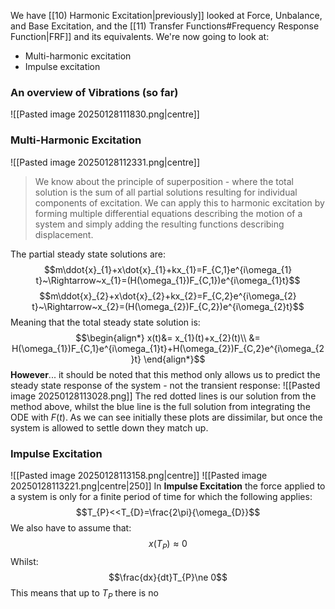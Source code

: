 We have [[10) Harmonic Excitation|previously]] looked at Force, Unbalance, and Base Excitation, and the [[11) Transfer Functions#Frequency Response Function|FRF]] and its equivalents.
We're now going to look at:
- Multi-harmonic excitation
- Impulse excitation
### An overview of Vibrations (so far)
![[Pasted image 20250128111830.png|centre]]
### Multi-Harmonic Excitation
![[Pasted image 20250128112331.png|centre]]
>We know about the principle of superposition - where the total solution is the sum of all partial solutions resulting for individual components of excitation. We can apply this to harmonic excitation by forming multiple differential equations describing the motion of a system and simply adding the resulting functions describing displacement.

The partial steady state solutions are:
$$m\ddot{x}_{1}+x\dot{x}_{1}+kx_{1}=F_{C,1}e^{i\omega_{1} t}~\Rightarrow~x_{1}=(H(\omega_{1})F_{C,1})e^{i\omega_{1}t}$$
$$m\ddot{x}_{2}+x\dot{x}_{2}+kx_{2}=F_{C,2}e^{i\omega_{2} t}~\Rightarrow~x_{2}=(H(\omega_{2})F_{C,2})e^{i\omega_{2}t}$$
Meaning that the total steady state solution is:
$$\begin{align*}
x(t)&= x_{1}(t)+x_{2}(t)\\
&= H(\omega_{1})F_{C,1}e^{i\omega_{1}t}+H(\omega_{2})F_{C,2}e^{i\omega_{2}t}
\end{align*}$$
**However**... it should be noted that this method only allows us to predict the steady state response of the system - not the transient response:
![[Pasted image 20250128113028.png]]
The red dotted lines is our solution from the method above, whilst the blue line is the full solution from integrating the ODE with $F(t)$. As we can see initially these plots are dissimilar, but once the system is allowed to settle down they match up.
### Impulse Excitation
![[Pasted image 20250128113158.png|centre]]
![[Pasted image 20250128113221.png|centre|250]]
In **Impulse Excitation** the force applied to a system is only for a finite period of time for which the following applies:
$$T_{P}<<T_{D}=\frac{2\pi}{\omega_{D}}$$
We also have to assume that:
$$x(T_{P})\approx 0$$
Whilst:
$$\frac{dx}{dt}T_{P}\ne 0$$
This means that up to $T_{P}$ there is no 